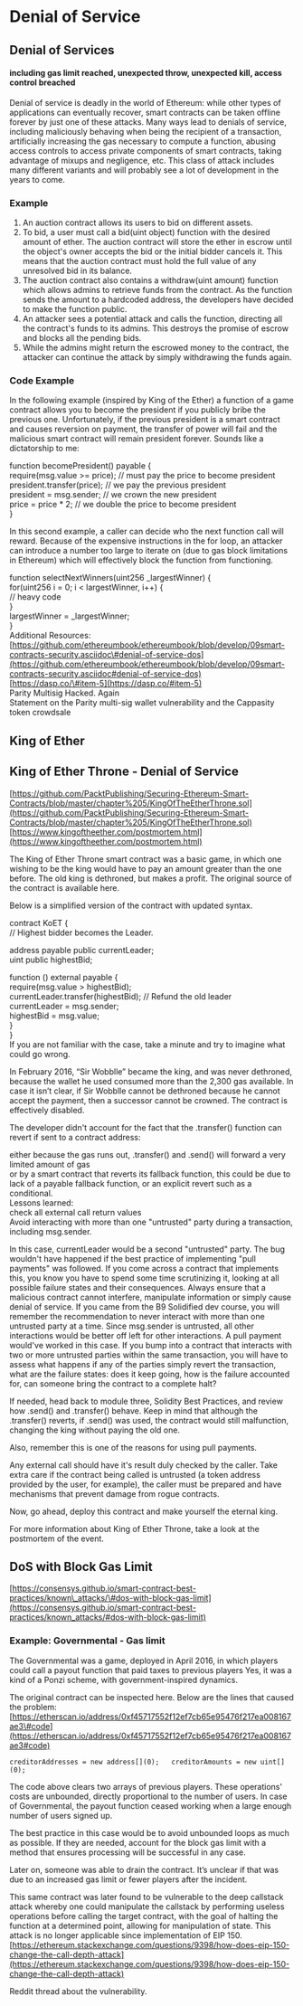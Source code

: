 # Denial of Service

## Denial of Services

#### including gas limit reached, unexpected throw, unexpected kill, access control breached

Denial of service is deadly in the world of Ethereum: while other types of applications can eventually recover, smart contracts can be taken offline forever by just one of these attacks. Many ways lead to denials of service, including maliciously behaving when being the recipient of a transaction, artificially increasing the gas necessary to compute a function, abusing access controls to access private components of smart contracts, taking advantage of mixups and negligence, etc. This class of attack includes many different variants and will probably see a lot of development in the years to come.

### Example

1. An auction contract allows its users to bid on different assets.  
2. To bid, a user must call a bid\(uint object\) function with the desired amount of ether. The auction contract will store the ether in escrow until the object's owner accepts the bid or the initial bidder cancels it. This means that the auction contract must hold the full value of any unresolved bid in its balance.  
3. The auction contract also contains a withdraw\(uint amount\) function which allows admins to retrieve funds from the contract. As the function sends the amount to a hardcoded address, the developers have decided to make the function public.  
4. An attacker sees a potential attack and calls the function, directing all the contract's funds to its admins. This destroys the promise of escrow and blocks all the pending bids.  
5. While the admins might return the escrowed money to the contract, the attacker can continue the attack by simply withdrawing the funds again.

### Code Example

In the following example \(inspired by King of the Ether\) a function of a game contract allows you to become the president if you publicly bribe the previous one. Unfortunately, if the previous president is a smart contract and causes reversion on payment, the transfer of power will fail and the malicious smart contract will remain president forever. Sounds like a dictatorship to me:

function becomePresident\(\) payable {  
    require\(msg.value &gt;= price\); // must pay the price to become president  
    president.transfer\(price\);   // we pay the previous president  
    president = msg.sender;      // we crown the new president  
    price = price \* 2;           // we double the price to become president  
}

In this second example, a caller can decide who the next function call will reward. Because of the expensive instructions in the for loop, an attacker can introduce a number too large to iterate on \(due to gas block limitations in Ethereum\) which will effectively block the function from functioning.

function selectNextWinners\(uint256 \_largestWinner\) {  
 for\(uint256 i = 0; i &lt; largestWinner, i++\) {  
 // heavy code  
 }  
 largestWinner = \_largestWinner;  
}  
Additional Resources:  
[https://github.com/ethereumbook/ethereumbook/blob/develop/09smart-contracts-security.asciidoc\#denial-of-service-dos](https://github.com/ethereumbook/ethereumbook/blob/develop/09smart-contracts-security.asciidoc#denial-of-service-dos)  
[https://dasp.co/\#item-5](https://dasp.co/#item-5)  
Parity Multisig Hacked. Again  
Statement on the Parity multi-sig wallet vulnerability and the Cappasity token crowdsale

## King of Ether

## King of Ether Throne - Denial of Service

[https://github.com/PacktPublishing/Securing-Ethereum-Smart-Contracts/blob/master/chapter%205/KingOfTheEtherThrone.sol](https://github.com/PacktPublishing/Securing-Ethereum-Smart-Contracts/blob/master/chapter%205/KingOfTheEtherThrone.sol)  
[https://www.kingoftheether.com/postmortem.html](https://www.kingoftheether.com/postmortem.html)

The King of Ether Throne smart contract was a basic game, in which one wishing to be the king would have to pay an amount greater than the one before. The old king is dethroned, but makes a profit. The original source of the contract is available here.

Below is a simplified version of the contract with updated syntax.

contract KoET {  
 // Highest bidder becomes the Leader.

 address payable public currentLeader;  
 uint public highestBid;

 function \(\) external payable {  
 require\(msg.value &gt; highestBid\);  
 currentLeader.transfer\(highestBid\); // Refund the old leader  
 currentLeader = msg.sender;  
 highestBid = msg.value;  
 }  
}  
If you are not familiar with the case, take a minute and try to imagine what could go wrong.

In February 2016, “Sir Wobblle” became the king, and was never dethroned, because the wallet he used consumed more than the 2,300 gas available. In case it isn’t clear, if Sir Wobblle cannot be dethroned because he cannot accept the payment, then a successor cannot be crowned. The contract is effectively disabled.

The developer didn't account for the fact that the .transfer\(\) function can revert if sent to a contract address:

either because the gas runs out, .transfer\(\) and .send\(\) will forward a very limited amount of gas  
or by a smart contract that reverts its fallback function, this could be due to lack of a payable fallback function, or an explicit revert such as a conditional.  
Lessons learned:  
check all external call return values  
Avoid interacting with more than one "untrusted" party during a transaction, including msg.sender.

In this case, currentLeader would be a second "untrusted" party. The bug wouldn't have happened if the best practice of implementing "pull payments" was followed. If you come across a contract that implements this, you know you have to spend some time scrutinizing it, looking at all possible failure states and their consequences. Always ensure that a malicious contract cannot interfere, manipulate information or simply cause denial of service. If you came from the B9 Solidified dev course, you will remember the recommendation to never interact with more than one untrusted party at a time. Since msg.sender is untrusted, all other interactions would be better off left for other interactions. A pull payment would've worked in this case. If you bump into a contract that interacts with two or more untrusted parties within the same transaction, you will have to assess what happens if any of the parties simply revert the transaction, what are the failure states: does it keep going, how is the failure accounted for, can someone bring the contract to a complete halt?

If needed, head back to module three, Solidity Best Practices, and review how .send\(\) and .transfer\(\) behave. Keep in mind that although the .transfer\(\) reverts, if .send\(\) was used, the contract would still malfunction, changing the king without paying the old one.

Also, remember this is one of the reasons for using pull payments.

Any external call should have it's result duly checked by the caller. Take extra care if the contract being called is untrusted \(a token address provided by the user, for example\), the caller must be prepared and have mechanisms that prevent damage from rogue contracts.

Now, go ahead, deploy this contract and make yourself the eternal king.

For more information about King of Ether Throne, take a look at the postmortem of the event.

## DoS with Block Gas Limit

[https://consensys.github.io/smart-contract-best-practices/known\_attacks/\#dos-with-block-gas-limit](https://consensys.github.io/smart-contract-best-practices/known_attacks/#dos-with-block-gas-limit)

### Example: Governmental - Gas limit

The Governmental was a game, deployed in April 2016, in which players could call a payout function that paid taxes to previous players Yes, it was a kind of a Ponzi scheme, with government-inspired dynamics.

The original contract can be inspected here. Below are the lines that caused the problem:  
[https://etherscan.io/address/0xf45717552f12ef7cb65e95476f217ea008167ae3\#code](https://etherscan.io/address/0xf45717552f12ef7cb65e95476f217ea008167ae3#code)

`creditorAddresses = new address[](0);  
creditorAmounts = new uint[](0);`

The code above clears two arrays of previous players. These operations' costs are unbounded, directly proportional to the number of users. In case of Governmental, the payout function ceased working when a large enough number of users signed up.

The best practice in this case would be to avoid unbounded loops as much as possible. If they are needed, account for the block gas limit with a method that ensures processing will be successful in any case.

Later on, someone was able to drain the contract. It’s unclear if that was due to an increased gas limit or fewer players after the incident.

This same contract was later found to be vulnerable to the deep callstack attack whereby one could manipulate the callstack by performing useless operations before calling the target contract, with the goal of halting the function at a determined point, allowing for manipulation of state. This attack is no longer applicable since implementation of EIP 150.  
[https://ethereum.stackexchange.com/questions/9398/how-does-eip-150-change-the-call-depth-attack](https://ethereum.stackexchange.com/questions/9398/how-does-eip-150-change-the-call-depth-attack)

Reddit thread about the vulnerability.

